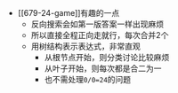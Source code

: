 - [[679-24-game]]有趣的一点
  - 反向搜索会如第一版答案一样出现麻烦
  - 所以直接全程正向走就行，每次合并2个
  - 用树结构表示表达式，非常直观
    - 从根节点开始，则分类讨论比较麻烦
    - 从叶子开始，则每次都是合二为一
    - 也不需处理`0/0=24`的问题